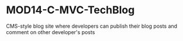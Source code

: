 # MOD14-C-MVC-TechBlog
CMS-style blog site where developers can publish their blog posts and comment on other developer's posts
